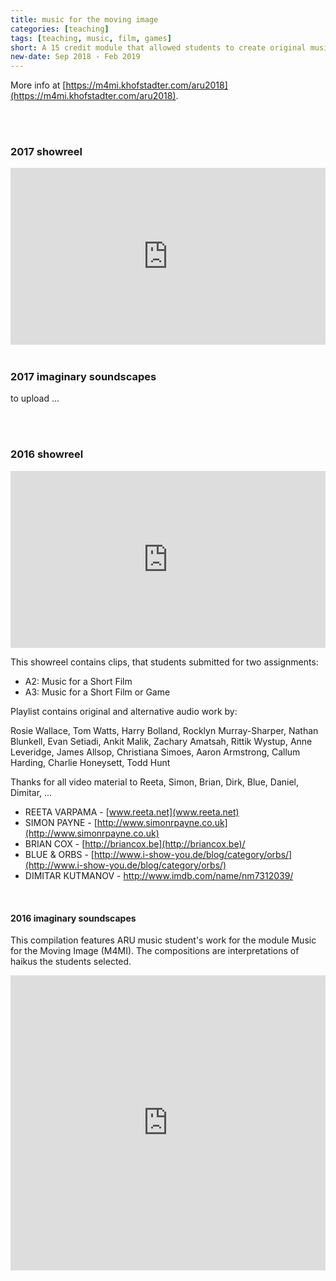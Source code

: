 ```yaml
---
title: music for the moving image
categories: [teaching]
tags: [teaching, music, film, games]
short: A 15 credit module that allowed students to create original music and sound design that experiments with poetry, short films and video games using acoustic and computer-based methods of composition. 
new-date: Sep 2018 - Feb 2019
---
```


More info at [https://m4mi.khofstadter.com/aru2018](https://m4mi.khofstadter.com/aru2018).

<br>
<br>

### 2017 showreel

<div style="left: 0; width: 100%; height: 0; position: relative; padding-bottom: 56.2493%;"><iframe src="https://www.youtube.com/embed/L1y2_ykhwhg?rel=0&amp;showinfo=0" style="border: 0; top: 0; left: 0; width: 100%; height: 100%; position: absolute;" allowfullscreen scrolling="no"></iframe></div>
<br>

### 2017 imaginary soundscapes
to upload ...

<br>
<br>

### 2016 showreel

<div style="left: 0; width: 100%; height: 0; position: relative; padding-bottom: 56.2493%;"><iframe src="https://www.youtube.com/embed/WcjvunbOquo?rel=0&amp;showinfo=0" style="border: 0; top: 0; left: 0; width: 100%; height: 100%; position: absolute;" allowfullscreen scrolling="no"></iframe></div>

This showreel contains clips, that students submitted for two assignments:

* A2: Music for a Short Film
* A3: Music for a Short Film or Game

Playlist contains original and alternative audio work by:

Rosie Wallace, Tom Watts, Harry Bolland, Rocklyn Murray-Sharper, Nathan Blunkell, Evan Setiadi, Ankit Malik, Zachary Amatsah, Rittik Wystup, Anne Leveridge, James Allsop, Christiana Simoes, Aaron Armstrong, Callum Harding, Charlie Honeysett, Todd Hunt

Thanks for all video material to Reeta, Simon, Brian, Dirk, Blue, Daniel, Dimitar, ...

* REETA VARPAMA - [www.reeta.net](www.reeta.net)  
* SIMON PAYNE - [http://www.simonrpayne.co.uk](http://www.simonrpayne.co.uk)
* BRIAN COX - [http://briancox.be](http://briancox.be)/
* BLUE & ORBS - [http://www.i-show-you.de/blog/category/orbs/](http://www.i-show-you.de/blog/category/orbs/)
* DIMITAR KUTMANOV - [http://www.imdb.com/name/nm7312039/ ](http://www.imdb.com/name/nm7312039/ )
<br>

#### 2016 imaginary soundscapes

This compilation features ARU music student's work for the module Music for the Moving Image (M4MI). The compositions are interpretations of haikus the students selected.

<iframe style="border: 0; width: 100%; height: 472px;" src="https://bandcamp.com/EmbeddedPlayer/album=3343104669/size=large/bgcol=ffffff/linkcol=63b2cc/artwork=none/transparent=true/" seamless><a href="http://tedor.bandcamp.com/album/m4mi-imaginary-soundscapes-2016">M4MI Imaginary Soundscapes 2016 by ARU Music Students</a></iframe>


